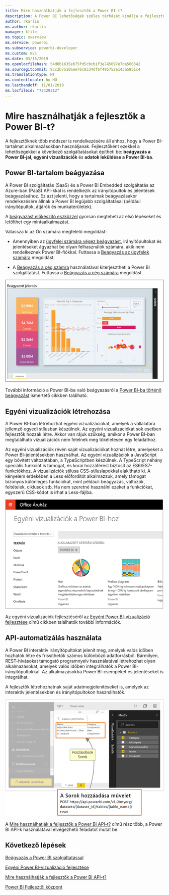 ```yaml
---
title: Mire használhatják a fejlesztők a Power BI-t?
description: A Power BI lehetőségek széles tárházát kínálja a fejlesztők számára. Ezek a beágyazási lehetőségektől az egyéni vizualizációkig és az adatkészletek streameléséig terjednek.
author: rkarlin
ms.author: rkarlin
manager: kfile
ms.topic: overview
ms.service: powerbi
ms.subservice: powerbi-developer
ms.custom: mvc
ms.date: 03/15/2019
ms.openlocfilehash: 54d0b1635eb75fd5cbcb1f3e745097e7da566342
ms.sourcegitcommit: 8cc2b7510aae76c0334df6f495752e143a5851c4
ms.translationtype: HT
ms.contentlocale: hu-HU
ms.lasthandoff: 11/01/2019
ms.locfileid: "73429312"
---
```

# <a name="what-can-developers-do-with-power-bi"></a>Mire használhatják a fejlesztők a Power BI-t?

A fejlesztőknek több módszer is rendelkezésére áll ahhoz, hogy a Power BI-tartalmat alkalmazásokban használjanak. Fejlesztőként ezekkel a lehetőségekkel a következő szolgáltatásokat építheti be: **beágyazás a Power BI-jal**, **egyéni vizualizációk** és **adatok leküldése a Power BI-ba**.

## <a name="embedding-power-bi-content"></a>Power BI-tartalom beágyazása

A Power BI szolgáltatás (SaaS) és a Power BI Embedded szolgáltatás az Azure-ban (PaaS) API-kkal is rendelkezik az irányítópultok és jelentések beágyazásához. Ez azt jelenti, hogy a tartalmak beágyazásakor rendelkezésére állnak a Power BI legújabb szolgáltatásai (például irányítópultok, átjárók és munkaterületek).

A [beágyazást előkészítő eszközzel](https://aka.ms/embedsetup) gyorsan megteheti az első lépéseket és letölthet egy mintaalkalmazást.

Válassza ki az Ön számára megfelelő megoldást:

* Amennyiben az [ügyfelei számára végez beágyazást](embedding.md#embedding-for-your-customers), irányítópultokat és jelentéseket ágyazhat be olyan felhasználók számára, akik nem rendelkeznek Power BI-fiókkal. Futtassa a [Beágyazás az ügyfelek számára](https://aka.ms/embedsetup/AppOwnsData) megoldást.

* A [Beágyazás a cég számra](embedding.md#embedding-for-your-organization) használatával kiterjesztheti a Power BI szolgáltatást. Futtassa a [Beágyazás a cég számára](https://aka.ms/embedsetup/UserOwnsData) megoldást.

![PBIE-minta](media/what-can-you-do/what-can-you-do-02.png)

További információ a Power BI-ba való beágyazásról a [Power BI-ba történő beágyazást](embedding.md) ismertető cikkben található.

## <a name="developing-custom-visuals"></a>Egyéni vizualizációk létrehozása

A Power BI-ban létrehozhat egyéni vizualizációkat, amelyek a vállalatára jellemző egyedi stílusban készülnek. Az egyéni vizualizációkat sok esetben fejlesztők hozzák létre. Akkor van rájuk szükség, amikor a Power BI-ban megtalálható vizualizációk nem felelnek meg tökéletesen egy feladathoz.

Az egyéni vizualizációk révén saját vizualizációkat hozhat létre, amelyeket a Power BI-jelentésekben használhat. Az egyéni vizualizációk a JavaScript egy bővített változatában, a TypeScriptben készülnek. A TypeScript néhány speciális funkciót is támogat, és korai hozzáférést biztosít az ES6/ES7-funkciókhoz. A vizualizációk stílusa CSS-stíluslapokkal alakítható ki. A kényelem érdekében a Less előfordítót alkalmazzuk, amely támogat bizonyos különleges funkciókat, mint például: beágyazás, változók, feltételek, ciklusok stb. Ha nem szeretné használni ezeket a funkciókat, egyszerű CSS-kódot is írhat a Less-fájlba.

![CV-minta](media/what-can-you-do/powerbi-custom-visual-store.png)

Az egyéni vizualizációk fejlesztéséről az [Egyéni Power BI-vizualizáció fejlesztése](visuals/custom-visual-develop-tutorial.md) című cikkben találhatók további információk.

## <a name="using-api-automation"></a>API-automatizálás használata

A Power BI interaktív irányítópultokat jelenít meg, amelyek valós időben hozhatók létre és frissíthetők számos különböző adatforrásból. Bármilyen, REST-hívásokat támogató programnyelv használatával létrehozhat olyan alkalmazásokat, amelyek valós időben integrálhatók a Power BI-irányítópultokkal. Az alkalmazásokba Power BI-csempéket és jelentéseket is integrálhat.

A fejlesztők létrehozhatnak saját adatmegjelenítéseket is, amelyek az interaktív jelentésekben és irányítópultokon használhatók.

![Adatminta leküldése](media/what-can-you-do/powerbi-push-data.png)

A [Mire használhatják a fejlesztők a Power BI API-t?](overview-of-power-bi-rest-api.md) című rész több, a Power BI API-k használatával elvégezhető feladatot mutat be.

## <a name="next-steps"></a>Következő lépések

[Beágyazás a Power BI szolgáltatással](embedding.md)  

[Egyéni Power BI-vizualizáció fejlesztése](https://microsoft.github.io/PowerBI-visuals/docs/step-by-step-lab/developing-a-power-bi-custom-visual/)

[Mire használhatják a fejlesztők a Power BI API-t?](overview-of-power-bi-rest-api.md)

[Power BI Fejlesztői központ](https://powerbi.microsoft.com/developers/)